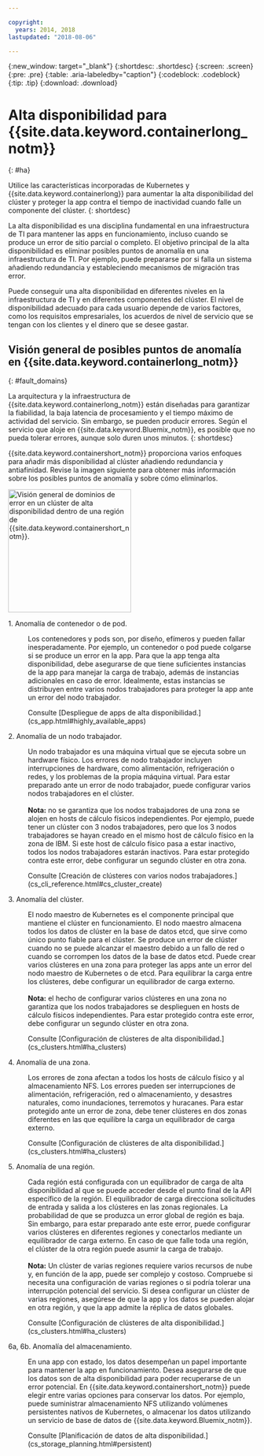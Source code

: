 ```yaml
---

copyright:
  years: 2014, 2018
lastupdated: "2018-08-06"

---
```


{:new_window: target="_blank"}
{:shortdesc: .shortdesc}
{:screen: .screen}
{:pre: .pre}
{:table: .aria-labeledby="caption"}
{:codeblock: .codeblock}
{:tip: .tip}
{:download: .download}




# Alta disponibilidad para {{site.data.keyword.containerlong_notm}}
{: #ha}

Utilice las características incorporadas de Kubernetes y {{site.data.keyword.containerlong}} para aumentar la alta disponibilidad del clúster y proteger la app contra el tiempo de inactividad cuando falle un componente del clúster.
{: shortdesc}

La alta disponibilidad es una disciplina fundamental en una infraestructura de TI para mantener las apps en funcionamiento, incluso cuando se produce un error de sitio parcial o completo. El objetivo principal de la alta disponibilidad es eliminar posibles puntos de anomalía en una infraestructura de TI. Por ejemplo, puede prepararse por si falla un sistema añadiendo redundancia y estableciendo mecanismos de migración tras error.

Puede conseguir una alta disponibilidad en diferentes niveles en la infraestructura de TI y en diferentes componentes del clúster. El nivel de disponibilidad adecuado para cada usuario depende de varios factores, como los requisitos empresariales, los acuerdos de nivel de servicio que se tengan con los clientes y el dinero que se desee gastar.

## Visión general de posibles puntos de anomalía en {{site.data.keyword.containerlong_notm}}
{: #fault_domains} 

La arquitectura y la infraestructura de {{site.data.keyword.containerlong_notm}} están diseñadas para garantizar la fiabilidad, la baja latencia de procesamiento y el tiempo máximo de actividad del servicio. Sin embargo, se pueden producir errores. Según el servicio que aloje en {{site.data.keyword.Bluemix_notm}}, es posible que no pueda tolerar errores, aunque solo duren unos minutos.
{: shortdesc}

{{site.data.keyword.containershort_notm}} proporciona varios enfoques para añadir más disponibilidad al clúster añadiendo redundancia y antiafinidad. Revise la imagen siguiente para obtener más información sobre los posibles puntos de anomalía y sobre cómo eliminarlos.

<img src="images/cs_failure_ov.png" alt="Visión general de dominios de error en un clúster de alta disponibilidad dentro de una región de {{site.data.keyword.containershort_notm}}." width="250" style="width:250px; border-style: none"/>

<dl>
<dt> 1. Anomalía de contenedor o de pod.</dt>
  <dd><p>Los contenedores y pods son, por diseño, efímeros y pueden fallar inesperadamente. Por ejemplo, un contenedor o pod puede colgarse si se produce un error en la app. Para que la app tenga alta disponibilidad, debe asegurarse de que tiene suficientes instancias de la app para manejar la carga de trabajo, además de instancias adicionales en caso de error. Idealmente, estas instancias se distribuyen entre varios nodos trabajadores para proteger la app ante un error del nodo trabajador.</p>
  <p>Consulte [Despliegue de apps de alta disponibilidad.](cs_app.html#highly_available_apps)</p></dd>
<dt> 2. Anomalía de un nodo trabajador.</dt>
  <dd><p>Un nodo trabajador es una máquina virtual que se ejecuta sobre un hardware físico. Los errores de nodo trabajador incluyen interrupciones de hardware, como alimentación, refrigeración o redes, y los problemas de la propia máquina virtual. Para estar preparado ante un error de nodo trabajador, puede configurar varios nodos trabajadores en el clúster. <br/><br/><strong>Nota:</strong> no se garantiza que los nodos trabajadores de una zona se alojen en hosts de cálculo físicos independientes. Por ejemplo, puede tener un clúster con 3 nodos trabajadores, pero que los 3 nodos trabajadores se hayan creado en el mismo host de cálculo físico en la zona de IBM. Si este host de cálculo físico pasa a estar inactivo, todos los nodos trabajadores estarán inactivos. Para estar protegido contra este error, debe configurar un segundo clúster en otra zona.</p>
  <p>Consulte [Creación de clústeres con varios nodos trabajadores.](cs_cli_reference.html#cs_cluster_create)</p></dd>
<dt> 3. Anomalía del clúster.</dt>
  <dd><p>El nodo maestro de Kubernetes es el componente principal que mantiene el clúster en funcionamiento. El nodo maestro almacena todos los datos de clúster en la base de datos etcd, que sirve como único punto fiable para el clúster. Se produce un error de clúster cuando no se puede alcanzar el maestro debido a un fallo de red o cuando se corrompen los datos de la base de datos etcd. Puede crear varios clústeres en una zona para proteger las apps ante un error del nodo maestro de Kubernetes o de etcd. Para equilibrar la carga entre los clústeres, debe configurar un equilibrador de carga externo. <br/><br/><strong>Nota:</strong> el hecho de configurar varios clústeres en una zona no garantiza que los nodos trabajadores se desplieguen en hosts de cálculo físicos independientes. Para estar protegido contra este error, debe configurar un segundo clúster en otra zona.</p>
  <p>Consulte [Configuración de clústeres de alta disponibilidad.](cs_clusters.html#ha_clusters)</p></dd>
<dt> 4. Anomalía de una zona.</dt>
  <dd><p>Los errores de zona afectan a todos los hosts de cálculo físico y al almacenamiento NFS. Los errores pueden ser interrupciones de alimentación, refrigeración, red o almacenamiento, y desastres naturales, como inundaciones, terremotos y huracanes. Para estar protegido ante un error de zona, debe tener clústeres en dos zonas diferentes en las que equilibre la carga un equilibrador de carga externo.</p>
  <p>Consulte [Configuración de clústeres de alta disponibilidad.](cs_clusters.html#ha_clusters)</p></dd>    
<dt> 5. Anomalía de una región.</dt>
  <dd><p>Cada región está configurada con un equilibrador de carga de alta disponibilidad al que se puede acceder desde el punto final de la API específico de la región. El equilibrador de carga direcciona solicitudes de entrada y salida a los clústeres en las zonas regionales. La probabilidad de que se produzca un error global de región es baja. Sin embargo, para estar preparado ante este error, puede configurar varios clústeres en diferentes regiones y conectarlos mediante un equilibrador de carga externo. En caso de que falle toda una región, el clúster de la otra región puede asumir la carga de trabajo. <br/><br/><strong>Nota:</strong> Un clúster de varias regiones requiere varios recursos de nube y, en función de la app, puede ser complejo y costoso. Compruebe si necesita una configuración de varias regiones o si podría tolerar una interrupción potencial del servicio. Si desea configurar un clúster de varias regiones, asegúrese de que la app y los datos se pueden alojar en otra región, y que la app admite la réplica de datos globales.</p>
  <p>Consulte [Configuración de clústeres de alta disponibilidad.](cs_clusters.html#ha_clusters)</p></dd>   
<dt> 6a, 6b. Anomalía del almacenamiento.</dt>
  <dd><p>En una app con estado, los datos desempeñan un papel importante para mantener la app en funcionamiento. Desea asegurarse de que los datos son de alta disponibilidad para poder recuperarse de un error potencial. En {{site.data.keyword.containershort_notm}} puede elegir entre varias opciones para conservar los datos. Por ejemplo, puede suministrar almacenamiento NFS utilizando volúmenes persistentes nativos de Kubernetes, o almacenar los datos utilizando un servicio de base de datos de {{site.data.keyword.Bluemix_notm}}.</p>
  <p>Consulte [Planificación de datos de alta disponibilidad.](cs_storage_planning.html#persistent)</p></dd> 
</dl>

